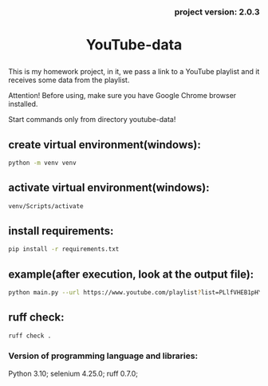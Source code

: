 ### <p align="right">project version: 2.0.3</p>

# <p align="center">YouTube-data</p>

This is my homework project, in it, we pass a link to a YouTube playlist and it receives some data from the playlist.


Attention! Before using, make sure you have Google Chrome browser installed.

Start commands only from directory youtube-data!
## create virtual environment(windows):
```bash
python -m venv venv
```
## activate virtual environment(windows):
```bash
venv/Scripts/activate
```
## install requirements:
```bash
pip install -r requirements.txt
```
## example(after execution, look at the output file):
```bash
python main.py --url https://www.youtube.com/playlist?list=PLlfVHEB1pHYb0ORhWxdECbIjmutbVO-Q1
```
## ruff check:
```bash
ruff check .
```
### Version of programming language and libraries:
Python 3.10; selenium 4.25.0; ruff 0.7.0;
